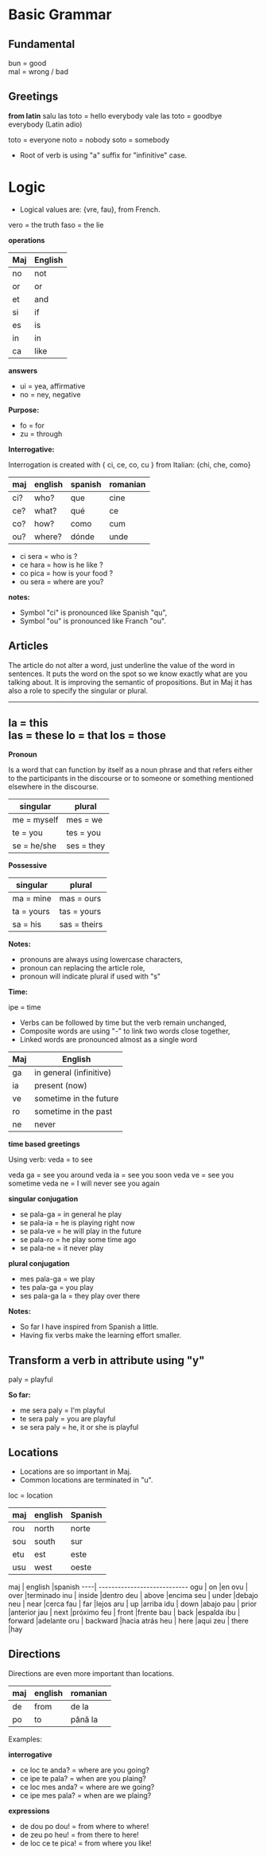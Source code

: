 # Basic Grammar


## Fundamental

bun = good  
mal = wrong / bad


## Greetings

**from latin**
salu las toto = hello   everybody
vale las toto = goodbye everybody (Latin adio)

toto = everyone
noto = nobody
soto = somebody

* Root of verb is using "a" suffix for "infinitive" case.


# Logic

* Logical values are: {vre, fau}, from French.

vero = the truth
faso = the lie   

**operations**

Maj | English
----|--------------------------------
no  | not
or  | or
et  | and
si  | if
es  | is
in  | in
ca  | like

**answers**

* ui   = yea, affirmative
* no   = ney, negative 

**Purpose:**

* fo   = for
* zu   = through

**Interrogative:**

Interrogation is created with { ci, ce, co, cu } from Italian: {chi, che, como}
 
maj   | english  | spanish | romanian
------|----------|---------|---------
ci?   | who?     | que     | cine
ce?   | what?    | qué     | ce
co?   | how?     | como    | cum
ou?   | where?   | dónde   | unde
      
* ci sera  = who is ?
* ce hara  = how is he like ?
* co pica  = how is your food ?
* ou sera  = where are you?

**notes:** 

* Symbol "ci" is pronounced like Spanish "qu",
* Symbol "ou" is pronounced like Franch "ou".

## Articles

The article do not alter a word, just underline the value of the word in sentences. It puts the word on the spot so we know exactly what are you talking about. It is improving the semantic of propositions. But in Maj it has also a role to specify the singular or plural.
     
---------------------------------------------
la  = this  
las = these
lo  = that
los = those   
---------------------------------------------

**Pronoun**

Is a word that can function by itself as a noun phrase and that refers either to the participants in the discourse or to someone or something mentioned elsewhere in the discourse. 

singular      | plural
--------------|-----------------------------
me = myself   | mes = we
te = you      | tes = you
se = he/she   | ses = they

**Possessive**

singular   | plural
-----------|--------------------------------
ma = mine  | mas = ours
ta = yours | tas = yours
sa = his   | sas = theirs

**Notes:**

* pronouns are always using lowercase characters,
* pronoun can replacing the article role,
* pronoun will indicate plural if used with "s"

**Time:**

ipe = time

* Verbs can be followed by time but the verb remain unchanged,
* Composite words are using "-" to link two words close together,
* Linked words are pronounced almost as a single word

Maj     | English
--------|--------------------------------
ga      | in general (infinitive)
ia      | present (now)
ve      | sometime in the future
ro      | sometime in the past
ne      | never 

**time based greetings**

Using verb: veda = to see

veda ga  = see you around
veda ia  = see you soon
veda ve  = see you sometime
veda ne  = I will never see you again

**singular conjugation**

* se pala-ga = in general he play
* se pala-ia = he is playing right now
* se pala-ve = he will play in the future 
* se pala-ro = he play some time ago
* se pala-ne = it never play

**plural conjugation**
* mes pala-ga = we play 
* tes pala-ga = you play
* ses pala-ga la = they play over there

**Notes:** 

* So far I have inspired from Spanish a little.
* Having fix verbs make the learning effort smaller.

## Transform a verb in attribute using "y"

paly = playful

**So far:**
* me sera paly = I'm playful
* te sera paly = you are playful 
* se sera paly = he, it or she is playful

## Locations

* Locations are so important in Maj.
* Common locations are terminated in "u".

loc = location

maj | english       | Spanish
----|---------------|-----------------
rou | north         | norte
sou | south         | sur
etu | est           | este
usu | west          | oeste
      

maj	| english	|spanish
----| ----------------------------
ogu	| on 	    |en
ovu	| over	    |terminado
inu	| inside    |dentro
deu	| above	    |encima
seu	| under	    |debajo
neu	| near	    |cerca
fau	| far 	    |lejos
aru	| up	    |arriba
idu	| down	    |abajo
pau	| prior	    |anterior
jau	| next	    |próximo
feu	| front	    |frente
bau	| back	    |espalda
ibu	| forward	|adelante
oru	| backward  |hacia atrás
heu | here      |aqui
zeu | there     |hay 

      
## Directions

Directions are even more important than locations.

maj   | english       | romanian   
------|---------------|-----------------
de    | from          | de la
po    | to            | până la
  
Examples:


**interrogative**

* ce loc te  anda?   = where are you going?
* ce ipe te  pala?   = when are you plaing?
* ce loc mes anda?   = where are we going?
* ce ipe mes pala?   = when are we plaing?

**expressions**
  
* de dou po dou!      = from where to where!
* de zeu po heu!      = from there to here!
* de loc ce te pica!  = from where you like!

